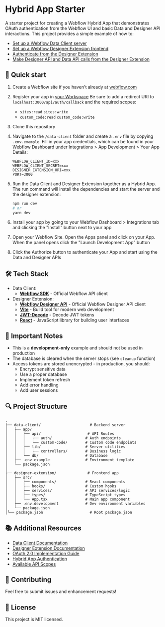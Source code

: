 # Hybrid App Starter

A starter project for creating a Webflow Hybrid App that demonstrates OAuth authentication from the Webflow UI and basic Data and Designer API interactions. This project provides a simple example of how to:

- [Set up a Webflow Data Client server](https://developers.webflow.com/v2.0.0/data/docs/getting-started-data-clients)
- [Set up a Webflow Designer Extension frontend](https://developers.webflow.com/v2.0.0/designer/docs/getting-started-designer-extensions)
- [Authenticate from the Designer Extension](https://developers.webflow.com/v2.0.0/data/docs/authenticating-users-with-id-tokens)
- [Make Designer API  and Data API calls from the Designer Extension](https://developers.webflow.com/designer/reference/introduction)

## 🚀 Quick start

1. Create a Webflow site if you haven't already at [webflow.com](https://webflow.com)
2. Register your app in [your Workspace](https://developers.webflow.com/v2.0.0/data/docs/register-an-app) Be sure to add a redirect URI to `localhost:3000/api/auth/callback` and the required scopes:

   - `sites:read` `sites:write`
   - `custom_code:read` `custom_code:write`

3. Clone this repository

4. Navigate to the `/data-client` folder and create a `.env` file by copying `.env.example`. Fill in your app credentials, which can be found in your Webflow Dashboard under Integrations > App Development > Your App Details:

   ```env
   WEBFLOW_CLIENT_ID=xxx
   WEBFLOW_CLIENT_SECRET=xxx
   DESIGNER_EXTENSION_URI=xxx
   PORT=3000
   ```

5. Run the Data Client and Designer Extension together as a Hybrid App. The run command will install the dependencies and start the server and the designer extension:

   ```bash
   npm run dev
   # or
   yarn dev
   ```

6. Install your app by going to your Webflow Dashboard > Integrations tab and clicking the "Install" button next to your app

7. Open your Webflow Site. Open the Apps panel and click on your App. When the panel opens click the "Launch Development App" button

8. Click the Authorize button to authenticate your App and start using the Data and Designer APIs

## 🛠️ Tech Stack

- Data Client:
  - **[Webflow SDK](https://github.com/webflow/js-webflow-api)** - Official Webflow API client
- Designer Extension:
  - **[Webflow Designer API](https://www.npmjs.com/package/@webflow/designer-extension-typings?activeTab=readme)** - Official Webflow Designer API client
  - **[Vite](https://vitejs.dev/)** - Build tool for modern web development
  - **[JWT-Decode](https://github.com/auth0/jwt-decode)** - Decode JWT tokens
  - **[React](https://reactjs.org/)** - JavaScript library for building user interfaces

## 📝 Important Notes

- This is a **development-only** example and should not be used in production
- The database is cleared when the server stops (see `cleanup` function)
- Access tokens are stored unencrypted - in production, you should:
  - Encrypt sensitive data
  - Use a proper database
  - Implement token refresh
  - Add error handling
  - Add user sessions

## 🔍 Project Structure

```
.
├── data-client/                      # Backend server
│   ├── app/
│   │   ├── api/                     # API Routes
│   │   │   ├── auth/               # Auth endpoints
│   │   │   └── custom-code/        # Custom code endpoints
│   │   ├── lib/                    # Server utilities
│   │   │   ├── controllers/        # Business logic
│   │   └── db/                     # Database
│   ├── .env.example                # Environment template
│   └── package.json
│
├── designer-extension/              # Frontend app
│   ├── src/
│   │   ├── components/             # React components
│   │   ├── hooks/                  # Custom hooks
│   │   ├── services/               # API services/logic
│   │   ├── types/                  # TypeScript types
│   │   └── App.tsx                 # Main app component
│   ├── .env.development            # Dev environment variables
│   └── package.json
│└── package.json                     # Root package.json
```

## 📚 Additional Resources

- [Data Client Documentation](https://developers.webflow.com/v2.0.0/data/docs/getting-started-data-clients)
- [Designer Extension Documentation](https://developers.webflow.com/v2.0.0/designer/docs/getting-started-designer-extensions)
- [OAuth 2.0 Implementation Guide](https://developers.webflow.com/v2.0.0/data/docs/oauth)
- [Hybrid App Authentication](https://developers.webflow.com/v2.0.0/data/docs/authenticating-users-with-id-tokens)
- [Available API Scopes](https://developers.webflow.com/v2.0.0/data/reference/scopes)

## 🤝 Contributing

Feel free to submit issues and enhancement requests!

## 📄 License

This project is MIT licensed.
